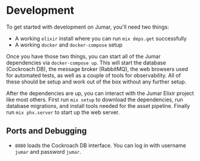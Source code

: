 # Development

To get started with development on Jumar, you'll need two things:

- A working `elixir` install where you can run `mix deps.get` successfully
- A working `docker` and `docker-compose` setup

Once you have those two things, you can start all of the Jumar dependencies via `docker-compose up`. This will start the database (Cockroach DB), the message broker (RabbitMQ), the web browsers used for automated tests, as well as a couple of tools for observability. All of these should be setup and work out of the box without any further setup.

After the dependencies are up, you can interact with the Jumar Elixir project like most others. First run `mix setup` to download the dependencies, run database migrations, and install tools needed for the asset pipeline. Finally run `mix phx.server` to start up the web server.

## Ports and Debugging

- `8080` loads the Cockroach DB interface. You can log in with username `jumar` and password `jumar`.
